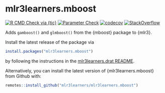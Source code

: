 # mlr3learners.mboost

<!-- badges: start -->
[![R CMD Check via {tic}](https://github.com/mlr3learners/mlr3learners.mboost/workflows/R%20CMD%20Check%20via%20{tic}/badge.svg?branch=master)](https://github.com/mlr3learners/mlr3learners.mboost/actions)
[![Parameter Check](https://img.shields.io/github/workflow/status/mlr3learners/mlr3learners.mboost/Parameter%20Check/paramtest?logo=github&label=Parameter%20Check&style=flat-square)](https://github.com/mlr3learners/mlr3learners.mboost/actions)
[![codecov](https://codecov.io/gh/mlr3learners/mlr3learners.mboost/branch/master/graph/badge.svg)](https://codecov.io/gh/mlr3learners/mlr3learners.mboost)
[![StackOverflow](https://img.shields.io/badge/stackoverflow-mlr3-orange.svg)](https://stackoverflow.com/questions/tagged/mlr3)
<!-- badges: end -->

Adds `gamboost()` and `glmboost()` from the {mboost} package to {mlr3}.

Install the latest release of the package via

```r
install.packages("mlr3learners.mboost")
```

by following the instructions in the [mlr3learners.drat README](https://github.com/mlr3learners/mlr3learners.drat).

Alternatively, you can install the latest version of {mlr3learners.mboost} from Github with:

```r
remotes::install_github("mlr3learners/mlr3learners.mboost")
```

